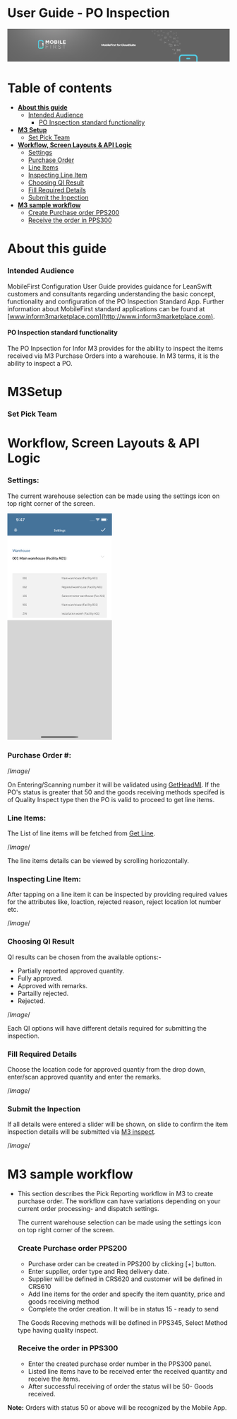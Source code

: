 

# User Guide - PO Inspection

<img src="../../../images/banner-mobilefirst-cloudsuite.jpg" alt="banner" style="zoom:100%;" />



# Table of contents

- **[About this guide](#about-this-guide)**
  - [Intended Audience](#intended-audience)
    - [PO Inspection standard functionality](#std-func)
- **[M3 Setup](#m3-setup)**
  - [Set Pick Team](#set-pick-team)
- **[Workflow, Screen Layouts & API Logic](#wrk)**
  - [Settings](#settings)
  - [Purchase Order](#po)
  - [Line Items](#lines)
  - [Inspecting Line Item](#line-details)
  - [Choosing QI Result](#qi-res)
  - [Fill Required Details](#fill-details)
  - [Submit the Inpection](#confirm-demo)
- **[M3 sample workflow](#m3sample)**
  - [Create Purchase order PPS200](#crt-po)
  - [Receive the order in PPS300](#receive-po)



# <a name="about-this-guide"></a>About this guide

### <a name="intended-audience"></a>Intended Audience

MobileFirst Configuration User Guide provides guidance for LeanSwift customers and consultants regarding understanding the basic concept, functionality and configuration of the PO Inspection Standard App. Further information about MobileFirst standard applications can be found at [www.inform3marketplace.com](http://www.inform3marketplace.com).

#### **<a name="std-func"></a>PO Inspection standard functionality**

The PO Inpsection for Infor M3 provides for the ability to inspect the items received via M3 Purchase Orders into a warehouse. In M3 terms, it is the ability to inspect a PO.



# **<a name="wrk"></a>M3Setup**

### <a name="set-pick-team"></a>Set Pick Team



# **<a name="wrk"></a>Workflow, Screen Layouts & API Logic**

### <a name="settings"></a>Settings:

The current warehouse selection can be made using the settings icon on top right corner of the screen.

<img src="../images/PI/settings.png" alt="settings" style="zoom:50%;" />



### <a name="po"></a>Purchase Order #:

/*Image*/

On Entering/Scanning number it will be validated using [GetHeadMI](#validate-po). If the PO's status is greater that 50 and the goods receiving methods specifed is of Quality Inspect type then the PO is valid to proceed to get line items.

### <a name="lines"></a>Line Items:

The List of line items will be fetched from [Get Line](#line-items).

/*Image*/

The line items details can be viewed by scrolling horiozontally.

### <a name="line-details"></a>Inspecting Line Item:

After tapping on a line item it can be inspected by providing required values for the attributes like, loaction, rejected reason, reject location lot number etc.

/*Image*/

### <a name="qi-res"></a>Choosing QI Result

QI results can be chosen from the available options:-

- Partially reported approved quantity.
- Fully approved.
- Approved with remarks.
- Partailly rejected.
- Rejected.

/*Image*/

Each QI options will have different details required for submitting the inspection.

### <a name="fill-details"></a>Fill Required Details

Choose the location code for approved quantiy from the drop down, enter/scan approved quantity and enter the remarks.

/*Image*/

### <a name="confirm-demo"></a>Submit the Inpection

If all details were entered a slider will be shown, on slide to confirm the item inspection details will be submitted via [M3 inspect](#inspect).

/*Image*/

# **<a name="m3sample"></a>M3 sample workflow**

- This section describes the Pick Reporting workflow in M3 to create purchase order. The workflow can have variations depending on your current order processing- and dispatch settings.

  The current warehouse selection can be made using the settings icon on top right corner of the screen.

  ### <a name="crt-po"></a>Create Purchase order PPS200

  - Purchase order can be created in PPS200 by clicking [+] button.
  - Enter supplier, order type and Req delivery date.
  - Supplier will be defined in CRS620 and customer will be defined in CRS610
  - Add line items for the order and specify the item quantity, price and goods receiving method
  - Complete the order creation. It will be in status 15 - ready to send

  The Goods Receving methods will be defined in PPS345, Select Method type having quality inspect.

  ### <a name="receive-po"></a>Receive the order in PPS300

  - Enter the created purchase order number in the PPS300 panel.
  - Listed line items have to be received enter the received quantity and receive the items.
  - After successful receiving of order the status will be 50- Goods received.

**Note:** Orders with status 50 or above will be recognized by the Mobile App.

